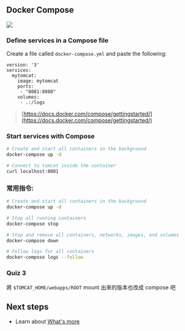 ## Docker Compose

![](https://cdn-images-1.medium.com/max/2000/1*_NQN6_YnxS29m8vFzWYlEg.png)

### Define services in a Compose file

Create a file called `docker-compose.yml` and paste the following:

```
version: '3'
services:
  mytomcat:
    image: mytomcat
    ports:
     - "8081:8080"
    volumes:
     - .:/logs
```

> [https://docs.docker.com/compose/gettingstarted/](https://docs.docker.com/compose/gettingstarted/)

### Start services with Compose

```sh
# Create and start all containers in the background
docker-compose up -d

# Connect to tomcat inside the container
curl localhost:8081
```

### 常用指令:

```sh
# Create and start all containers in the background
docker-compose up -d

# Stop all running containers
docker-compose stop

# Stop and remove all containers, networks, images, and volumes
docker-compose down

# Follow logs for all containers
docker-compose logs --follow
```

### Quiz 3

將 `$TOMCAT_HOME/webapps/ROOT` mount 出來的版本也改成 compose 吧

## Next steps

- Learn about [What's more](./more.md)
